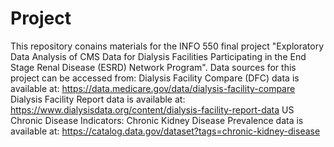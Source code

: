 # Project
This repository conains materials for the INFO 550 final project "Exploratory Data Analysis of CMS Data for Dialysis Facilities Participating in the End Stage Renal Disease (ESRD) Network Program". Data sources for this project can be accessed from:
Dialysis Facility Compare (DFC) data is available at: https://data.medicare.gov/data/dialysis-facility-compare 
Dialysis Facility Report data is available at: https://www.dialysisdata.org/content/dialysis-facility-report-data 
US Chronic Disease Indicators: Chronic Kidney Disease Prevalence data is available at: https://catalog.data.gov/dataset?tags=chronic-kidney-disease 
